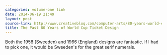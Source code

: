 ```yaml
---
categories: volume-one link
date: 2014-06-19 21:49
layout: post
source-link: http://www.creativebloq.com/computer-arts/80-years-world-cup-ticket-designs-61411991
title: The Past 80 Years of World Cup Ticket Design
---
```

Both the 1958 (Sweeden) and 1966 (England) designs are fantastic. If I had to pick one, it would be Sweeden's for the great serif numerals. 